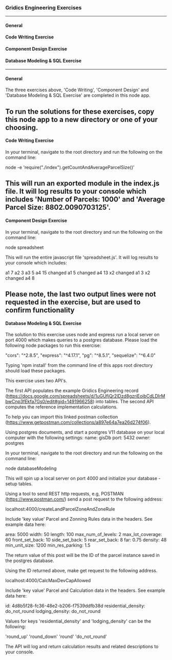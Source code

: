 ### Gridics Engineering Exercises
---
#### General
#### Code Writing Exercise
#### Component Design Exercise
#### Database Modeling & SQL Exercise
---
#### General
The three exercises above, 'Code Writing', 'Component Design' and 'Database Modeling & SQL Exercise' are completed in this node app.

To run the solutions for these exercises, copy this node app to a new directory or one of your choosing.
---
#### Code Writing Exercise
In your terminal, navigate to the root directory and run the following on the command line:

node -e 'require("./index").getCountAndAverageParcelSize()'

This will run an exported module in the index.js file.
It will log results to your console which includes 'Number of Parcels:  1000' and
'Average Parcel Size:  8802.0090703125'.
---
#### Component Design Exercise
In your terminal, navigate to the root directory and run the following on the command line:

node spreadsheet

This will run the entire javascript file 'spreadsheet.js'.
It will log results to your console which includes:

a1 7
a2 3
a3 5
a4 15
changed a1 5
changed a4 13
x2 changed a1 3
x2 changed a4 8

Please note, the last two output lines were not requested in the exercise, but are used to confirm functionality
---
#### Database Modeling & SQL Exercise

The solution to this exercise uses node and express run a local server on port 4000 which makes queries to a postgres database. Please load the following node packages to run this exercise:

"cors": "^2.8.5",
"express": "^4.17.1",
"pg": "^8.5.1",
"sequelize": "^6.4.0"

Typing 'npm install' from the command line of this apps root directory should load these packages.

This exercise uses two API's.

The first API populates the example Gridics Engineering record (https://docs.google.com/spreadsheets/d/1uGUfjQr2lDzd8gzriEoibCdLDIrMbwCnp3fEkfa7Gs0/edit#gid=1491966258) into tables. The second API computes the reference implementation calculations.

To help you can import this linked postman collection (https://www.getpostman.com/collections/a897e64a7ea26d274f06).

Using postgres documents, and start a postgres V11 database on your local computer with the following settings:
name: gisDb
port: 5432
owner: postgres

In your terminal, navigate to the root directory and run the following on the command line:

node databaseModeling

This will spin up a local server on port 4000 and initialize your database - setup tables.

Using a tool to send REST http requests, e.g, POSTMAN (https://www.postman.com/) send a post request to the following address:

localhost:4000/createLandParcelZoneAndZoneRule

Include 'key value' Parcel and Zonning Rules data in the headers. See example data here:

area: 5000
width: 50
length: 100
max_num_of_levels: 2
max_lot_coverage: 60
front_set_back: 10
side_set_back: 5
rear_set_back: 8
far: 0.75
density: 48
min_unit_size: 1200
min_res_parking: 1.5

The return value of this post will be the ID of the parcel instance saved in the postgres database.

Using the ID returned above, make get request to the following address.

localhost:4000/CalcMaxDevCapAllowed

Include 'key value' Parcel and Calculation data in the headers. See example data here:

id: 4d8b5f28-fc36-48e2-b206-f7539ddfb38d
residential_density: do_not_round
lodging_density: do_not_round

Values for keys 'residential_density' and 'lodging_density' can be the following:

'round_up'
'round_down'
'round'
'do_not_round'

The API will log and return calculation results and related descriptions to your console.
